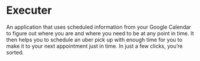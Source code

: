 # Executer
An application that uses scheduled information from your Google Calendar to figure out where you are and where you need to be at any point in time.  It then helps you to schedule an uber pick up with enough time for you to make it to your next appointment just in time. In just a few clicks, you’re sorted.
